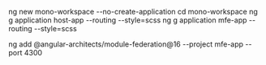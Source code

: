 ng new mono-workspace --no-create-application
cd mono-workspace
ng g application host-app --routing --style=scss
ng g application mfe-app --routing --style=scss

ng add @angular-architects/module-federation@16 --project mfe-app --port 4300